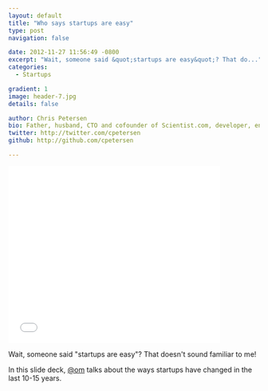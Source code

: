 ```yaml
---
layout: default
title: "Who says startups are easy"
type: post
navigation: false

date: 2012-11-27 11:56:49 -0800
excerpt: "Wait, someone said &quot;startups are easy&quot;? That do..."
categories:
  - Startups

gradient: 1
image: header-7.jpg
details: false

author: Chris Petersen
bio: Father, husband, CTO and cofounder of Scientist.com, developer, entrepreneur and technologist.
twitter: http://twitter.com/cpetersen
github: http://github.com/cpetersen

---
```


<iframe class="embedly-embed" src="//cdn.embedly.com/widgets/media.html?src=https%3A%2F%2Fwww.slideshare.net%2Fslideshow%2Fembed_code%2Fkey%2FLkkIhx6XHW8Ued&url=http%3A%2F%2Fwww.slideshare.net%2Fommalik%2Fwho-says-startups-are-easy&image=http%3A%2F%2Fcdn.slidesharecdn.com%2Fss_thumbnails%2Fpresentationv2copy-121125155458-phpapp01-thumbnail-4.jpg%3Fcb%3D1353877244&key=d815972c91e546edb5d2d02e509f8b1c&type=text%2Fhtml&schema=slideshare" width="425" height="355" scrolling="no" frameborder="0" allowfullscreen></iframe>

Wait, someone said "startups are easy"? That doesn't sound familiar to me!

In this slide deck,  [@om](http://twitter.com/om)  talks about the ways startups have changed in the last 10-15 years.
